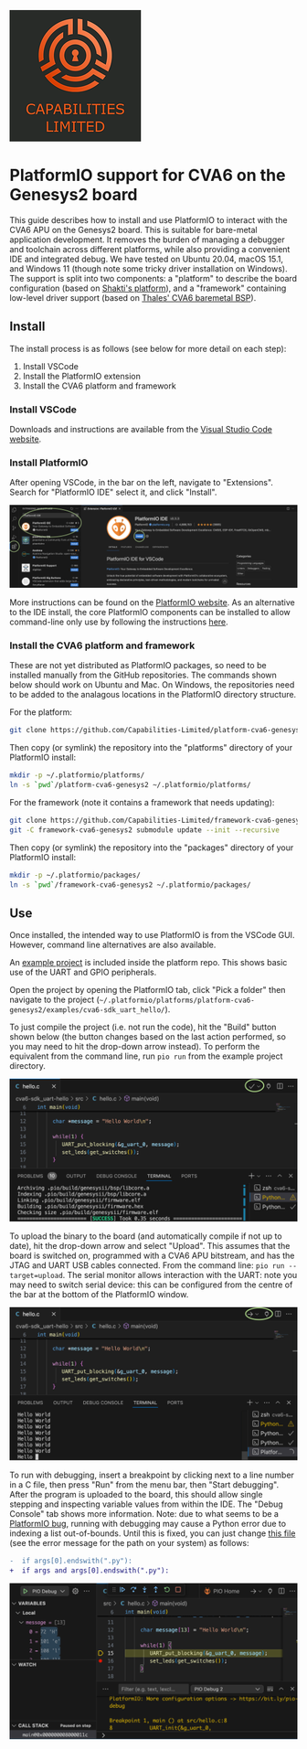 ![Cap Ltd Logo](./img/CapLtdLogo.png)

# PlatformIO support for CVA6 on the Genesys2 board

This guide describes how to install and use PlatformIO to interact with the CVA6 APU on the Genesys2 board.
This is suitable for bare-metal application development.
It removes the burden of managing a debugger and toolchain across different platforms, while also providing a convenient IDE and integrated debug.
We have tested on Ubuntu 20.04, macOS 15.1, and Windows 11 (though note some tricky driver installation on Windows).
The support is split into two components: a "platform" to describe the board configuration (based on [Shakti's platform](https://github.com/platformio/platform-shakti)), and a "framework" containing low-level driver support (based on [Thales' CVA6 baremetal BSP](https://github.com/ThalesGroup/cva6-baremetal-bsp)).

## Install

The install process is as follows (see below for more detail on each step):
1. Install VSCode
2. Install the PlatformIO extension
3. Install the CVA6 platform and framework

### Install VSCode

Downloads and instructions are available from the [Visual Studio Code website](https://code.visualstudio.com).

### Install PlatformIO

After opening VSCode, in the bar on the left, navigate to "Extensions".
Search for "PlatformIO IDE" select it, and click "Install".

![PlatformIO Install](./img/platformio-install.png)

More instructions can be found on the [PlatformIO website](https://platformio.org/platformio-ide).
As an alternative to the IDE install, the core PlatformIO components can be installed to allow command-line only use by following the instructions [here](https://docs.platformio.org/en/latest/core/installation/methods/).

### Install the CVA6 platform and framework

These are not yet distributed as PlatformIO packages, so need to be installed manually from the GitHub repositories.
The commands shown below should work on Ubuntu and Mac. On Windows, the repositories need to be added to the analagous locations in the PlatformIO directory structure.

For the platform:
```sh
git clone https://github.com/Capabilities-Limited/platform-cva6-genesys2
```
Then copy (or symlink) the repository into the "platforms" directory of your PlatformIO install:
```sh
mkdir -p ~/.platformio/platforms/
ln -s `pwd`/platform-cva6-genesys2 ~/.platformio/platforms/
```

For the framework (note it contains a framework that needs updating):
```sh
git clone https://github.com/Capabilities-Limited/framework-cva6-genesys2
git -C framework-cva6-genesys2 submodule update --init --recursive
```
Then copy (or symlink) the repository into the "packages" directory of your PlatformIO install:
```sh
mkdir -p ~/.platformio/packages/
ln -s `pwd`/framework-cva6-genesys2 ~/.platformio/packages/
```

## Use

Once installed, the intended way to use PlatformIO is from the VSCode GUI.
However, command line alternatives are also available.

An [example project](https://github.com/Capabilities-Limited/platform-cva6-genesys2/tree/TODO) is included inside the platform repo.
This shows basic use of the UART and GPIO peripherals.

Open the project by opening the PlatformIO tab, click "Pick a folder" then navigate to the project (`~/.platformio/platforms/platform-cva6-genesys2/examples/cva6-sdk_uart_hello/`).

To just compile the project (i.e. not run the code), hit the "Build" button shown below (the button changes based on the last action performed, so you may need to hit the drop-down arrow instead).
To perform the equivalent from the command line, run `pio run` from the example project directory.

![PlatformIO Build](./img/platformio-compile.png)

To upload the binary to the board (and automatically compile if not up to date), hit the drop-down arrow and select "Upload".
This assumes that the board is switched on, programmed with a CVA6 APU bitstream, and has the JTAG and UART USB cables connected.
From the command line: `pio run --target=upload`.
The serial monitor allows interaction with the UART: note you may need to switch serial device: this can be configured from the centre of the bar at the bottom of the PlatformIO window.

![PlatformIO Upload](./img/platformio-upload.png)

To run with debugging, insert a breakpoint by clicking next to a line number in a C file, then press "Run" from the menu bar, then "Start debugging".
After the program is uploaded to the board, this should allow single stepping and inspecting variable values from within the IDE.
The "Debug Console" tab shows more information.
Note: due to what seems to be a [PlatformIO bug](https://github.com/platformio/platformio-core/issues/5047), running with debugging may cause a Python error due to indexing a list out-of-bounds. Until this is fixed, you can just change [this file](https://github.com/platformio/platformio-core/blob/c1afb364e9039fac2838bd000227b0a1871a07a6/platformio/package/commands/exec.py#L57) (see the error message for the path on your system) as follows:
```diff
-  if args[0].endswith(".py"):
+  if args and args[0].endswith(".py"):
```

![PlatformIO Debug](./img/platformio-debug.png)
